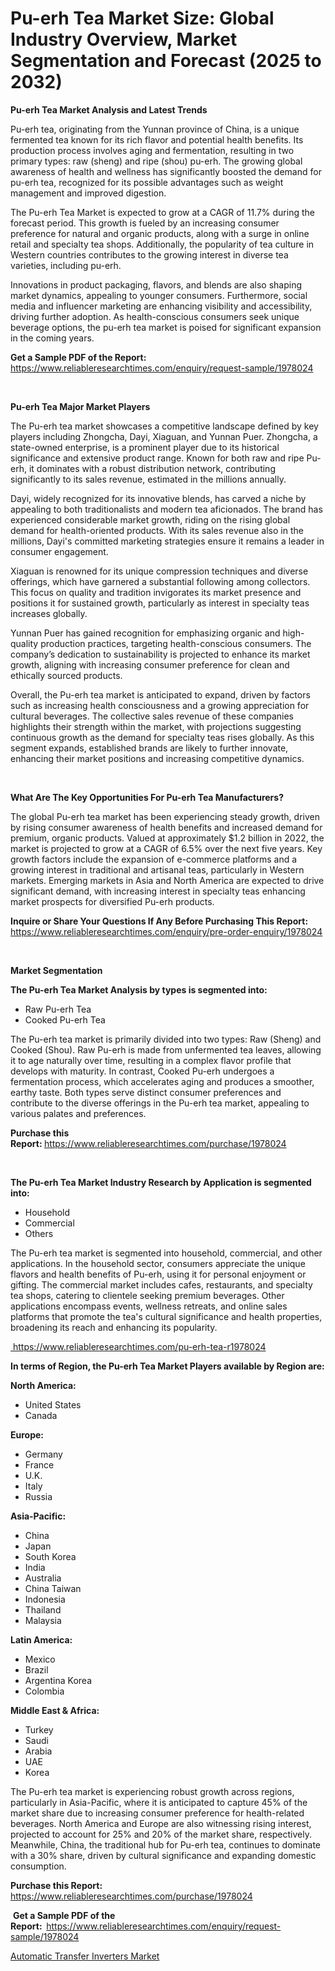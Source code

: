 <p><h1>Pu-erh Tea Market Size: Global Industry Overview, Market Segmentation and Forecast (2025 to 2032)</h1></p><p><strong>Pu-erh Tea Market Analysis and Latest Trends</strong></p>
<p><p>Pu-erh tea, originating from the Yunnan province of China, is a unique fermented tea known for its rich flavor and potential health benefits. Its production process involves aging and fermentation, resulting in two primary types: raw (sheng) and ripe (shou) pu-erh. The growing global awareness of health and wellness has significantly boosted the demand for pu-erh tea, recognized for its possible advantages such as weight management and improved digestion.</p><p>The Pu-erh Tea Market is expected to grow at a CAGR of 11.7% during the forecast period. This growth is fueled by an increasing consumer preference for natural and organic products, along with a surge in online retail and specialty tea shops. Additionally, the popularity of tea culture in Western countries contributes to the growing interest in diverse tea varieties, including pu-erh. </p><p>Innovations in product packaging, flavors, and blends are also shaping market dynamics, appealing to younger consumers. Furthermore, social media and influencer marketing are enhancing visibility and accessibility, driving further adoption. As health-conscious consumers seek unique beverage options, the pu-erh tea market is poised for significant expansion in the coming years.</p></p>
<p><strong>Get a Sample PDF of the Report:&nbsp;</strong> <a href="https://www.reliableresearchtimes.com/enquiry/request-sample/1978024?utm_campaign=2940&utm_medium=2&utm_source=Github&utm_content=ia&utm_term=28032025&utm_id=pu-erh-tea">https://www.reliableresearchtimes.com/enquiry/request-sample/1978024</a></p>
<p>&nbsp;</p>
<p><strong>Pu-erh Tea Major Market Players</strong></p>
<p><p>The Pu-erh tea market showcases a competitive landscape defined by key players including Zhongcha, Dayi, Xiaguan, and Yunnan Puer. Zhongcha, a state-owned enterprise, is a prominent player due to its historical significance and extensive product range. Known for both raw and ripe Pu-erh, it dominates with a robust distribution network, contributing significantly to its sales revenue, estimated in the millions annually.</p><p>Dayi, widely recognized for its innovative blends, has carved a niche by appealing to both traditionalists and modern tea aficionados. The brand has experienced considerable market growth, riding on the rising global demand for health-oriented products. With its sales revenue also in the millions, Dayi's committed marketing strategies ensure it remains a leader in consumer engagement.</p><p>Xiaguan is renowned for its unique compression techniques and diverse offerings, which have garnered a substantial following among collectors. This focus on quality and tradition invigorates its market presence and positions it for sustained growth, particularly as interest in specialty teas increases globally.</p><p>Yunnan Puer has gained recognition for emphasizing organic and high-quality production practices, targeting health-conscious consumers. The company’s dedication to sustainability is projected to enhance its market growth, aligning with increasing consumer preference for clean and ethically sourced products.</p><p>Overall, the Pu-erh tea market is anticipated to expand, driven by factors such as increasing health consciousness and a growing appreciation for cultural beverages. The collective sales revenue of these companies highlights their strength within the market, with projections suggesting continuous growth as the demand for specialty teas rises globally. As this segment expands, established brands are likely to further innovate, enhancing their market positions and increasing competitive dynamics.</p></p>
<p>&nbsp;</p>
<p><strong>What Are The Key Opportunities For Pu-erh Tea Manufacturers?</strong></p>
<p><p>The global Pu-erh tea market has been experiencing steady growth, driven by rising consumer awareness of health benefits and increased demand for premium, organic products. Valued at approximately $1.2 billion in 2022, the market is projected to grow at a CAGR of 6.5% over the next five years. Key growth factors include the expansion of e-commerce platforms and a growing interest in traditional and artisanal teas, particularly in Western markets. Emerging markets in Asia and North America are expected to drive significant demand, with increasing interest in specialty teas enhancing market prospects for diversified Pu-erh products.</p></p>
<p><strong>Inquire or Share Your Questions If Any Before Purchasing This Report:</strong> <a href="https://www.reliableresearchtimes.com/enquiry/pre-order-enquiry/1978024?utm_campaign=2940&utm_medium=2&utm_source=Github&utm_content=ia&utm_term=28032025&utm_id=pu-erh-tea">https://www.reliableresearchtimes.com/enquiry/pre-order-enquiry/1978024</a></p>
<p>&nbsp;</p>
<p><strong>Market Segmentation</strong></p>
<p><strong>The Pu-erh Tea Market Analysis by types is segmented into:</strong></p>
<p><ul><li>Raw Pu-erh Tea</li><li>Cooked Pu-erh Tea</li></ul></p>
<p><p>The Pu-erh tea market is primarily divided into two types: Raw (Sheng) and Cooked (Shou). Raw Pu-erh is made from unfermented tea leaves, allowing it to age naturally over time, resulting in a complex flavor profile that develops with maturity. In contrast, Cooked Pu-erh undergoes a fermentation process, which accelerates aging and produces a smoother, earthy taste. Both types serve distinct consumer preferences and contribute to the diverse offerings in the Pu-erh tea market, appealing to various palates and preferences.</p></p>
<p><strong>Purchase this Report:&nbsp;</strong><a href="https://www.reliableresearchtimes.com/purchase/1978024?utm_campaign=2940&utm_medium=2&utm_source=Github&utm_content=ia&utm_term=28032025&utm_id=pu-erh-tea">https://www.reliableresearchtimes.com/purchase/1978024</a></p>
<p>&nbsp;</p>
<p><strong>The Pu-erh Tea Market Industry Research by Application is segmented into:</strong></p>
<p><ul><li>Household</li><li>Commercial</li><li>Others</li></ul></p>
<p><p>The Pu-erh tea market is segmented into household, commercial, and other applications. In the household sector, consumers appreciate the unique flavors and health benefits of Pu-erh, using it for personal enjoyment or gifting. The commercial market includes cafes, restaurants, and specialty tea shops, catering to clientele seeking premium beverages. Other applications encompass events, wellness retreats, and online sales platforms that promote the tea's cultural significance and health properties, broadening its reach and enhancing its popularity.</p></p>
<p><a href="https://www.reliableresearchtimes.com/pu-erh-tea-r1978024?utm_campaign=2940&utm_medium=2&utm_source=Github&utm_content=ia&utm_term=28032025&utm_id=pu-erh-tea">&nbsp;https://www.reliableresearchtimes.com/pu-erh-tea-r1978024</a></p>
<p><strong>In terms of Region, the Pu-erh Tea Market Players available by Region are:</strong></p>
<p>
    <p> <strong> North America: </strong>
        <ul>
            <li>United States</li>
            <li>Canada</li>
        </ul>
        </p> 
    <p> <strong> Europe: </strong>
        <ul>
            <li>Germany</li>
            <li>France</li>
            <li>U.K.</li>
            <li>Italy</li>
            <li>Russia</li>
        </ul>
        </p> 
    <p> <strong> Asia-Pacific: </strong>
        <ul>
            <li>China</li>
            <li>Japan</li>
            <li>South Korea</li>
            <li>India</li>
            <li>Australia</li>
            <li>China Taiwan</li>
            <li>Indonesia</li>
            <li>Thailand</li>
            <li>Malaysia</li>
        </ul>
        </p> 
    <p> <strong> Latin America: </strong>
        <ul>
            <li>Mexico</li>
            <li>Brazil</li>
            <li>Argentina Korea</li>
            <li>Colombia</li>
        </ul>
        </p> 
    <p> <strong> Middle East & Africa: </strong>
        <ul>
            <li>Turkey</li>
            <li>Saudi</li>
            <li>Arabia</li>
            <li>UAE</li>
            <li>Korea</li>
        </ul>
    </p>
    </p>
<p><p>The Pu-erh tea market is experiencing robust growth across regions, particularly in Asia-Pacific, where it is anticipated to capture 45% of the market share due to increasing consumer preference for health-related beverages. North America and Europe are also witnessing rising interest, projected to account for 25% and 20% of the market share, respectively. Meanwhile, China, the traditional hub for Pu-erh tea, continues to dominate with a 30% share, driven by cultural significance and expanding domestic consumption.</p></p>
<p><strong>Purchase this Report: </strong><a href="https://www.reliableresearchtimes.com/purchase/1978024?utm_campaign=2940&utm_medium=2&utm_source=Github&utm_content=ia&utm_term=28032025&utm_id=pu-erh-tea">https://www.reliableresearchtimes.com/purchase/1978024</a></p>
<p>&nbsp;<strong>Get a Sample PDF of the Report:&nbsp;&nbsp;</strong><a href="https://www.reliableresearchtimes.com/enquiry/request-sample/1978024?utm_campaign=2940&utm_medium=2&utm_source=Github&utm_content=ia&utm_term=28032025&utm_id=pu-erh-tea">https://www.reliableresearchtimes.com/enquiry/request-sample/1978024</a></p>
<p><strong></strong></p>
<p><p><a href="https://github.com/oliffzillamv/Market-Research-Report-List-1/blob/main/automatic-transfer-inverters-market.md?utm_campaign=2940&utm_medium=2&utm_source=Github&utm_content=ia&utm_term=28032025&utm_id=pu-erh-tea">Automatic Transfer Inverters Market</a></p></p>
